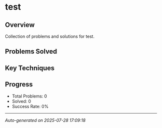 # test

## Overview
Collection of problems and solutions for test.

## Problems Solved
<!-- This will be auto-updated -->

## Key Techniques
<!-- Common patterns and tricks for this topic -->

## Progress
- Total Problems: 0
- Solved: 0
- Success Rate: 0%

---
*Auto-generated on 2025-07-28 17:09:18*
